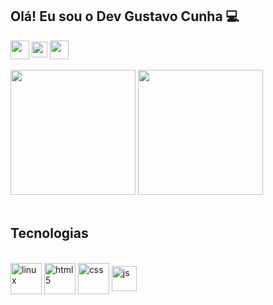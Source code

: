 ## Olá! Eu sou o Dev Gustavo Cunha 💻

<div>
    <a href="https://www.linkedin.com/in/gustavotcunha/" target="_blank"><img align="center" height="30em" src = "https://cdn.jsdelivr.net/gh/devicons/devicon/icons/linkedin/linkedin-original.svg" target="_blank"></a>
    <a href="mailto:gustavothebaldi@gmail.com" target="_blank"><img height="25em"align="center"src="https://api.iconify.design/logos/google-gmail.svg"target="_blank"></a> 
    <a href="https://wa.me/5521988559393" target="_blank"><img height="30em" align="center"src="https://i.imgur.com/ryESuZ5.png"target="_blank"></a> 
</div><br>

<div>
    <img height="200em" src="https://github-readme-stats.vercel.app/api?username=gtcunha&show_icons=true&theme=dark&include_all_commits=true&count_private=true"/>
    <img height="200em" src ="https://github-readme-stats.vercel.app/api/top-langs/?username=gtcunha&compact=true&theme=dark"/>
</div><br>
 
## Tecnologias 
<br>

<div style="display: inline_block">
    <img height="50em" align="center" alt="linux" src="https://cdn.jsdelivr.net/gh/devicons/devicon/icons/linux/linux-original.svg">
    <img height="50em" align="center" alt="html5" src="https://cdn.jsdelivr.net/gh/devicons/devicon/icons/html5/html5-original-wordmark.svg">
    <img height="50em" align="center" alt="css" src="https://cdn.jsdelivr.net/gh/devicons/devicon/icons/css3/css3-original-wordmark.svg">
    <img height="40em" align="center" alt="js" src="https://cdn.jsdelivr.net/gh/devicons/devicon/icons/javascript/javascript-original.svg">
</div>


##
